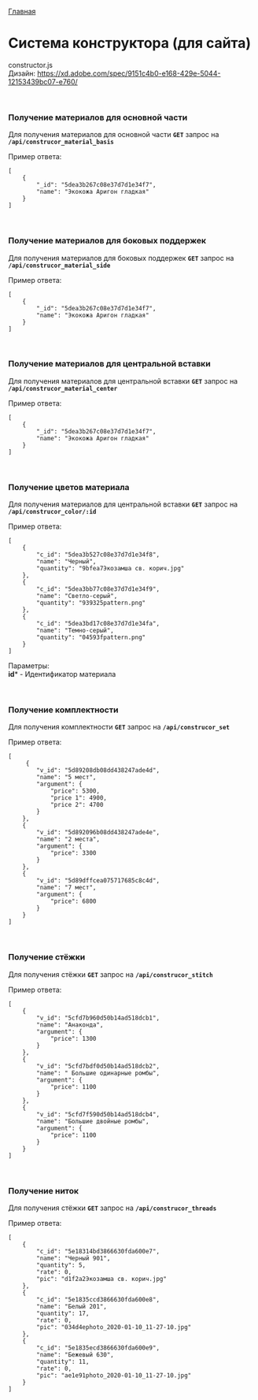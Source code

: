 [Главная](README.md)
<br>
# Система конструктора (для сайта)
constructor.js
<br>
Дизайн: https://xd.adobe.com/spec/9151c4b0-e168-429e-5044-12153439bc07-e760/

<br>

### Получение материалов для основной части

Для получения материалов для основной части **`GET`** запрос на **`/api/construcor_material_basis`**<br>

Пример ответа:<br>
```
[
    {
        "_id": "5dea3b267c08e37d7d1e34f7",
        "name": "Экокожа Аригон гладкая"
    }
]
```

<br>

### Получение материалов для боковых поддержек

Для получения материалов для боковых поддержек **`GET`** запрос на **`/api/construcor_material_side`**<br>

Пример ответа:<br>
```
[
    {
        "_id": "5dea3b267c08e37d7d1e34f7",
        "name": "Экокожа Аригон гладкая"
    }
]
```

<br>

### Получение материалов для центральной вставки

Для получения материалов для центральной вставки **`GET`** запрос на **`/api/construcor_material_center`**<br>

Пример ответа:<br>
```
[
    {
        "_id": "5dea3b267c08e37d7d1e34f7",
        "name": "Экокожа Аригон гладкая"
    }
]
```

<br>

### Получение цветов материала

Для получения материалов для центральной вставки **`GET`** запрос на **`/api/construcor_color/:id`**<br>

Пример ответа:<br>
```
[
    {
        "c_id": "5dea3b527c08e37d7d1e34f8",
        "name": "Черный",
        "quantity": "9bfea7Экозамша св. корич.jpg"
    },
    {
        "c_id": "5dea3bb77c08e37d7d1e34f9",
        "name": "Светло-серый",
        "quantity": "939325pattern.png"
    },
    {
        "c_id": "5dea3bd17c08e37d7d1e34fa",
        "name": "Темно-серый",
        "quantity": "04593fpattern.png"
    }
]
```

Параметры:<br>
**id*** - Идентификатор материала<br>

<br>

### Получение комплектности

Для получения комплектности **`GET`** запрос на **`/api/construcor_set`**<br>

Пример ответа:<br>
```
[
     {
        "v_id": "5d89208db08dd438247ade4d",
        "name": "5 мест",
        "argument": {
            "price": 5300,
            "price 1": 4900,
            "price 2": 4700
        }
    },
    {
        "v_id": "5d892096b08dd438247ade4e",
        "name": "2 места",
        "argument": {
            "price": 3300
        }
    },
    {
        "v_id": "5d89dffcea075717685c8c4d",
        "name": "7 мест",
        "argument": {
            "price": 6800
        }
    }
]
```

<br>

### Получение стёжки

Для получения стёжки **`GET`** запрос на **`/api/construcor_stitch`**<br>

Пример ответа:<br>
```
[
    {
        "v_id": "5cfd7b960d50b14ad518dcb1",
        "name": "Анаконда",
        "argument": {
            "price": 1300
        }
    },
    {
        "v_id": "5cfd7bdf0d50b14ad518dcb2",
        "name": " Большие одинарные ромбы",
        "argument": {
            "price": 1100
        }
    },
    {
        "v_id": "5cfd7f590d50b14ad518dcb4",
        "name": "Большие двойные ромбы",
        "argument": {
            "price": 1100
        }
    }
]
```

<br>

### Получение ниток

Для получения стёжки **`GET`** запрос на **`/api/construcor_threads`**<br>

Пример ответа:<br>
```
[
    {
        "c_id": "5e18314bd3866630fda600e7",
        "name": "Черный 901",
        "quantity": 5,
        "rate": 0,
        "pic": "d1f2a2Экозамша св. корич.jpg"
    },
    {
        "c_id": "5e1835ccd3866630fda600e8",
        "name": "Белый 201",
        "quantity": 17,
        "rate": 0,
        "pic": "034d4ephoto_2020-01-10_11-27-10.jpg"
    },
    {
        "c_id": "5e1835ecd3866630fda600e9",
        "name": "Бежевый 630",
        "quantity": 11,
        "rate": 0,
        "pic": "ae1e91photo_2020-01-10_11-27-10.jpg"
    }
]
```

<br>